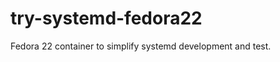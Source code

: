 try-systemd-fedora22
====================

Fedora 22 container to simplify systemd development and test.
